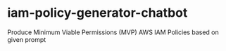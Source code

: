 # iam-policy-generator-chatbot
Produce Minimum Viable Permissions (MVP) AWS IAM Policies based on given prompt
